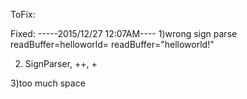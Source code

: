 ToFix:


Fixed:
-----2015/12/27 12:07AM----
1)wrong sign parse
readBuffer=helloworld=
readBuffer="helloworld!"

2) SignParser, ++, +

3)too much space